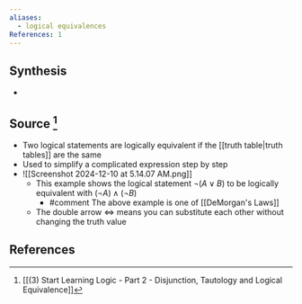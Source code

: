 ```yaml
---
aliases:
  - logical equivalences
References: 1
---
```

## Synthesis
- 
## Source [^1]
- Two logical statements are logically equivalent if the [[truth table|truth tables]] are the same
- Used to simplify a complicated expression step by step
- ![[Screenshot 2024-12-10 at 5.14.07 AM.png]]
	- This example shows the logical statement $\lnot(A \lor B)$ to be logically equivalent with $(\lnot A) \land (\lnot B)$ 
		- #comment The above example is one of [[DeMorgan's Laws]]
	- The double arrow $\iff$ means you can substitute each other without changing the truth value
## References

[^1]: [[(3) Start Learning Logic - Part 2 - Disjunction, Tautology and Logical Equivalence]]